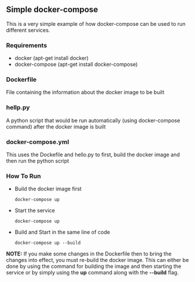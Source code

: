 ## Simple docker-compose
 
This is a very simple example of how docker-compose can be used to run different services.
 
### Requirements
* docker         (apt-get install docker)   
* docker-compose (apt-get install docker-compose)

### Dockerfile
File containing the information about the docker image to be built
 
### hellp.py
A python script that would be run automatically (using docker-compose command) after the docker image is built
 
### docker-compose.yml
This uses the Dockefile and hello.py to first, build the docker image and then run the python script 

### How To Run

* Build the docker image first
  ```
  docker-compose up
  ```

* Start the service
  ```
  docker-compose up
  ```

* Build and Start in the same line of code
  ```
  docker-compose up --build
  ```

<strong>NOTE:</strong> If you make some changes in the Dockerfile then to bring the changes into effect, you must re-build the docker image. This can either be done by using the command for building the  image and then starting the service or by simply using the <b>up</b> command along with the <b>--build</b> flag.  
